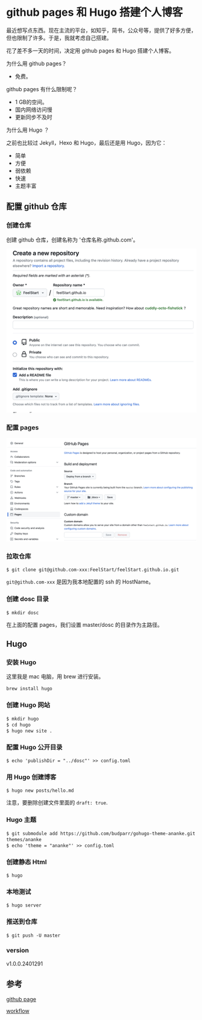 # github pages 和 Hugo 搭建个人博客


最近想写点东西。现在主流的平台，如知乎，简书，公众号等，提供了好多方便，但也限制了许多。于是，我就考虑自己搭建。

花了差不多一天的时间，决定用 github pages 和 Hugo 搭建个人博客。

为什么用 github pages？

* 免费。

github pages 有什么限制呢？

* 1 GB的空间。
* 国内网络访问慢
* 更新同步不及时

为什么用 Hugo ？

之前也比较过 Jekyll，Hexo 和 Hugo，最后还是用 Hugo，因为它：

* 简单
* 方便
* 弱依赖
* 快速
* 主题丰富

## 配置 github 仓库

### 创建仓库

创建 github 仓库，创建名称为 '仓库名称.github.com'。

![create_resp](resource/create_resp.png)

### 配置 pages

![create_resp](resource/resp_page.png)

### 拉取仓库
```
$ git clone git@github.com-xxx:FeelStart/feelStart.github.io.git
```

`` git@github.com-xxx `` 是因为我本地配置的 ssh 的 HostName。

### 创建 dosc 目录

```
$ mkdir dosc
```

在上面的配置 pages，我们设置 master/dosc 的目录作为主路径。


## Hugo

### 安装 Hugo

这里我是 mac 电脑，用 brew 进行安装。

```
brew install hugo
```

### 创建 Hugo 网站

```
$ mkdir hugo 
$ cd hugo 
$ hugo new site .
```

### 配置 Hugo 公开目录

```
$ echo 'publishDir = "../dosc"' >> config.toml
```

### 用 Hugo 创建博客

```
$ hugo new posts/hello.md
```

注意，要删除创建文件里面的 ``` draft: true ```.

### Hugo 主题

```
$ git submodule add https://github.com/budparr/gohugo-theme-ananke.git themes/ananke
$ echo 'theme = "ananke"' >> config.toml
```

### 创建静态 Html

```
$ hugo
```

### 本地测试

```
$ hugo server
```

### 推送到仓库

```
$ git push -U master
```

### version

v1.0.0.2401291

## 参考

[github page](https://docs.github.com/en/pages/getting-started-with-github-pages/about-github-pages)

[](https://zhuanlan.zhihu.com/p/37752930)

[workflow](https://gohugo.io/hosting-and-deployment/hosting-on-github/#build-hugo-with-github-action)